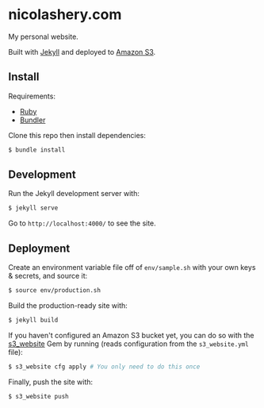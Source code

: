 # nicolashery.com

My personal website.

Built with [Jekyll](http://jekyllrb.com/) and deployed to [Amazon S3](http://aws.amazon.com/s3/).

## Install

Requirements:

- [Ruby](http://www.ruby-lang.org/)
- [Bundler](http://bundler.io/)

Clone this repo then install dependencies:

```bash
$ bundle install
```

## Development

Run the Jekyll development server with:

```bash
$ jekyll serve
```

Go to `http://localhost:4000/` to see the site.

## Deployment

Create an environment variable file off of `env/sample.sh` with your own keys & secrets, and source it:

```bash
$ source env/production.sh
```

Build the production-ready site with:

```bash
$ jekyll build
```

If you haven't configured an Amazon S3 bucket yet, you can do so with the [s3_website](https://github.com/laurilehmijoki/s3_website) Gem by running (reads configuration from the `s3_website.yml` file):

```bash
$ s3_website cfg apply # You only need to do this once
```

Finally, push the site with:

```bash
$ s3_website push
```
